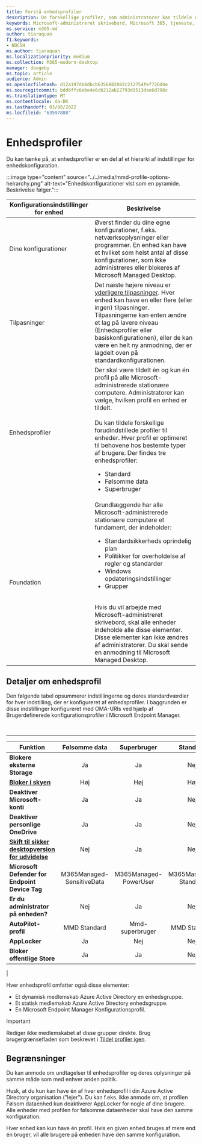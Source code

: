```yaml
---
title: Forstå enhedsprofiler
description: De forskellige profiler, som administratorer kan tildele enheder
keywords: Microsoft-administreret skrivebord, Microsoft 365, tjeneste, dokumentation
ms.service: m365-md
author: tiaraquan
f1.keywords:
- NOCSH
ms.author: tiaraquan
ms.localizationpriority: medium
ms.collection: M365-modern-desktop
manager: dougeby
ms.topic: article
audience: Admin
ms.openlocfilehash: d12a197db8dbcb6356882082c212754fef726d4e
ms.sourcegitcommit: bdd6ffc6ebe4e6cb212ab22793d9513dae6d798c
ms.translationtype: MT
ms.contentlocale: da-DK
ms.lasthandoff: 03/08/2022
ms.locfileid: "63597888"
---
```

# <a name="device-profiles"></a>Enhedsprofiler

Du kan tænke på, at enhedsprofiler er en del af et hierarki af indstillinger for enhedskonfiguration.

:::image type="content" source="../../media/mmd-profile-options-heirarchy.png" alt-text="Enhedskonfigurationer vist som en pyramide. Beskrivelse følger.":::

| Konfigurationsindstillinger for enhed | Beskrivelse
| ----- | ----- |
| Dine konfigurationer | Øverst finder du dine egne konfigurationer, f.eks. netværksoplysninger eller programmer. En enhed kan have et hvilket som helst antal af disse konfigurationer, som ikke administreres eller blokeres af Microsoft Managed Desktop. |
| Tilpasninger | Det næste højere niveau er [yderligere tilpasninger](customizing.md). Hver enhed kan have en eller flere (eller ingen) tilpasninger. Tilpasningerne kan enten ændre et lag på lavere niveau (Enhedsprofiler eller basiskonfigurationen), eller de kan være en helt ny anmodning, der er lagdelt oven på standardkonfigurationen. |
| Enhedsprofiler | Der skal være tildelt én og kun én profil på alle Microsoft-administrerede stationære computere. Administratorer kan vælge, hvilken profil en enhed er tildelt.<br><br>Du kan tildele forskellige forudindstillede profiler til enheder. Hver profil er optimeret til behovene hos bestemte typer af brugere. Der findes tre enhedsprofiler:<ul><li>Standard</li><li>Følsomme data</li><li>Superbruger</li> |
| Foundation | Grundlæggende har alle Microsoft-administrerede stationære computere et fundament, der indeholder:<br><ul><li>Standardsikkerheds oprindelig plan</li><li>Politikker for overholdelse af regler og standarder</li><li>Windows opdateringsindstillinger</li><li>Grupper</li></ul><br>Hvis du vil arbejde med Microsoft-administreret skrivebord, skal alle enheder indeholde alle disse elementer. Disse elementer kan ikke ændres af administratorer. Du skal sende en anmodning til Microsoft Managed Desktop. |

## <a name="device-profile-details"></a>Detaljer om enhedsprofil

Den følgende tabel opsummerer indstillingerne og deres standardværdier for hver indstilling, der er konfigureret af enhedsprofiler. I baggrunden er disse indstillinger konfigureret med OMA-URIs ved hjælp af Brugerdefinerede konfigurationsprofiler i Microsoft Endpoint Manager.

<br>

****

| Funktion | Følsomme data | Superbruger | Standard |
| ----- | :-----: | :-----: | :-----: |
|**Blokere eksterne Storage**| Ja | Ja | Nej |
|**[Bloker i skyen](/windows/client-management/mdm/policy-csp-defender#defender-cloudblocklevel)**| Høj | Høj | Høj |
|**Deaktiver Microsoft-konti**| Ja | Ja | Nej |
|**Deaktiver personlige OneDrive**| Ja | Ja | Nej |
|**[Skift til sikker desktopversion for udvidelse](/windows/client-management/mdm/policy-csp-localpoliciessecurityoptions#localpoliciessecurityoptions-useraccountcontrol-switchtothesecuredesktopwhenpromptingforelevation)**| Nej | Ja | Nej |
|**Microsoft Defender for Endpoint Device Tag**| M365Managed-SensitiveData | M365Managed-PowerUser | M365Managed-Standard |
|**Er du administrator på enheden?**| Nej | Ja | Nej |
|**AutoPilot-profil**| MMD Standard | Mmd-superbruger | MMD Standard |
|**AppLocker**| Ja | Nej | Nej |
|**Bloker offentlige Store**| Ja | Ja | Nej |
|

Hver enhedsprofil omfatter også disse elementer:

- Et dynamisk medlemskab Azure Active Directory en enhedsgruppe.
- Et statisk medlemskab Azure Active Directory enhedsgruppe.
- En Microsoft Endpoint Manager Konfigurationsprofil.

> [!IMPORTANT]
> Rediger ikke medlemskabet af disse grupper direkte. Brug brugergrænsefladen som beskrevet i [Tildel profiler igen](../working-with-managed-desktop/change-device-profile.md).

## <a name="limitations"></a>Begrænsninger

Du kan anmode om undtagelser til enhedsprofiler og deres oplysninger på samme måde som med enhver anden politik.

Husk, at du kun kan have én af hver enhedsprofil i din Azure Active Directory organisation ("lejer"). Du kan f.eks. ikke anmode om, at profilen Følsom dataenhed kun deaktiverer AppLocker for nogle af dine brugere. Alle enheder med profilen for følsomme dataenheder skal have den samme konfiguration.

Hver enhed kan kun have én profil. Hvis en given enhed bruges af mere end én bruger, vil alle brugere på enheden have den samme konfiguration.
